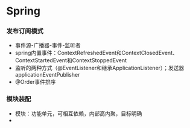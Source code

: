 # Spring

### 发布订阅模式

- 事件源-广播器-事件-监听者
- spring内置事件：ContextRefreshedEvent和ContextClosedEvent、ContextStartedEvent和ContextStoppedEvent
- 监听的两种方式（@EventListener和继承ApplicationListener）；发送器applicationEventPublisher
- @Order事件排序

### 模块装配

- 模块：功能单元，可相互依赖，内部高内聚，目标明确
- 